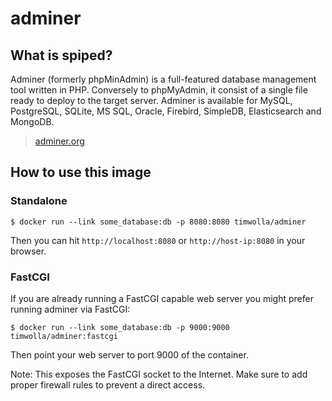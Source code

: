 # adminer

## What is spiped?

Adminer (formerly phpMinAdmin) is a full-featured database management tool written in PHP. Conversely to phpMyAdmin, it consist of a single file ready to deploy to the target server. Adminer is available for MySQL, PostgreSQL, SQLite, MS SQL, Oracle, Firebird, SimpleDB, Elasticsearch and MongoDB.

> [adminer.org](https://www.adminer.org)

## How to use this image

### Standalone

	$ docker run --link some_database:db -p 8080:8080 timwolla/adminer

Then you can hit `http://localhost:8080` or `http://host-ip:8080` in your browser.

### FastCGI

If you are already running a FastCGI capable web server you might prefer running adminer via FastCGI:
	
	$ docker run --link some_database:db -p 9000:9000 timwolla/adminer:fastcgi
	
Then point your web server to port 9000 of the container.
	
Note: This exposes the FastCGI socket to the Internet. Make sure to add proper firewall rules to prevent a direct access.
